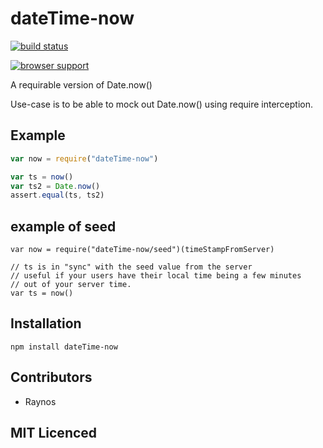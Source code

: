 # dateTime-now

[![build status][1]][2]

[![browser support][3]][4]

A requirable version of Date.now()

Use-case is to be able to mock out Date.now() using require interception.

## Example

```js
var now = require("dateTime-now")

var ts = now()
var ts2 = Date.now()
assert.equal(ts, ts2)
```

## example of seed

```
var now = require("dateTime-now/seed")(timeStampFromServer)

// ts is in "sync" with the seed value from the server
// useful if your users have their local time being a few minutes
// out of your server time.
var ts = now()
```

## Installation

`npm install dateTime-now`

## Contributors

 - Raynos

## MIT Licenced

  [1]: https://secure.travis-ci.org/Colingo/dateTime-now.png
  [2]: http://travis-ci.org/Colingo/dateTime-now
  [3]: http://ci.testling.com/Colingo/dateTime-now.png
  [4]: http://ci.testling.com/Colingo/dateTime-now
